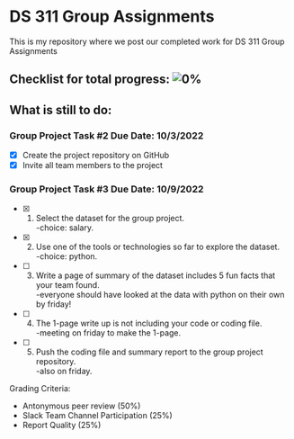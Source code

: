 # DS 311  Group Assignments
This is my repository where we post our completed work for DS 311 Group Assignments

## Checklist for total progress: ![0%](https://progress-bar.dev/0)
## What is still to do:
### Group Project Task #2 Due Date: 10/3/2022
- [x] Create the project repository on GitHub
- [x] Invite all team members to the project

### Group Project Task #3 Due Date: 10/9/2022
- [x]  1. Select the dataset for the group project.<br>
        -choice: salary.
- [x]  2. Use one of the tools or technologies so far to explore the dataset.<br>
        -choice: python.
- [ ]  3. Write a page of summary of the dataset includes 5 fun facts that your team found.<br>
        -everyone should have looked at the data with python on their own by friday!
- [ ]  4. The 1-page write up is not including your code or coding file.<br>
        -meeting on friday to make the 1-page.
- [ ]  5. Push the coding file and summary report to the group project repository.<br>
        -also on friday.
        
Grading Criteria:
- Antonymous peer review (50%)
- Slack Team Channel Participation (25%)
- Report Quality (25%)
